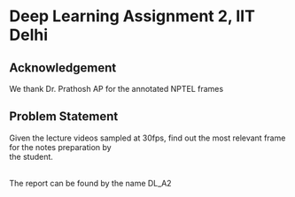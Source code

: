 # Deep Learning Assignment 2, IIT Delhi

## Acknowledgement
We thank Dr. Prathosh AP for the annotated NPTEL frames

## Problem Statement
Given the lecture videos sampled at 30fps, find out the most relevant frame for the notes preparation by <br/>
the student.

<br/>
The report can be found by the name DL_A2

